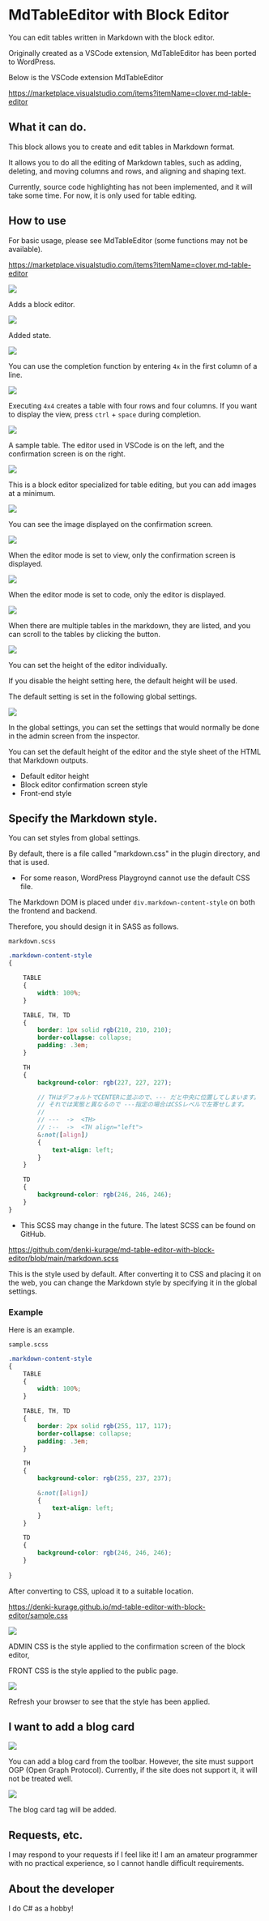 # MdTableEditor with Block Editor

You can edit tables written in Markdown with the block editor.

Originally created as a VSCode extension, MdTableEditor has been ported to WordPress.

Below is the VSCode extension MdTableEditor

https://marketplace.visualstudio.com/items?itemName=clover.md-table-editor


## What it can do.

This block allows you to create and edit tables in Markdown format.

It allows you to do all the editing of Markdown tables, such as adding, deleting, and moving columns and rows, and aligning and shaping text.


Currently, source code highlighting has not been implemented,
and it will take some time. For now, it is only used for table editing.


## How to use

For basic usage, please see MdTableEditor (some functions may not be available).

https://marketplace.visualstudio.com/items?itemName=clover.md-table-editor

![](md-add.png)

Adds a block editor.

![](md-init.png)

Added state.

![](md-i.png)

You can use the completion function by entering `4x` in the first column of a line.

![](md-i-2.png)

Executing `4x4` creates a table with four rows and four columns.
If you want to display the view, press `ctrl` + `space` during completion.


![](md-sample.png)

A sample table.
The editor used in VSCode is on the left, and the confirmation screen is on the right.

![](md-image.png)

This is a block editor specialized for table editing, but you can add images at a minimum.

![](md-image-2.png)

You can see the image displayed on the confirmation screen.

![](md-mode-view.png)

When the editor mode is set to view, only the confirmation screen is displayed.

![](md-mode-code.png)

When the editor mode is set to code, only the editor is displayed.

![](md-scroll.png)

When there are multiple tables in the markdown, they are listed, and you can scroll to the tables by clicking the button.



![](md-height.png)

You can set the height of the editor individually.

If you disable the height setting here, the default height will be used.

The default setting is set in the following global settings.

![](md-global-settings.png)

In the global settings, you can set the settings that would normally be done in the admin screen from the inspector.

You can set the default height of the editor and the style sheet of the HTML that Markdown outputs.

- Default editor height
- Block editor confirmation screen style
- Front-end style


## Specify the Markdown style.

You can set styles from global settings.

By default, there is a file called "markdown.css" in the plugin directory, and that is used.

* For some reason, WordPress Playgroynd cannot use the default CSS file.

The Markdown DOM is placed under `div.markdown-content-style` on both the frontend and backend.

Therefore, you should design it in SASS as follows.

    markdown.scss

```scss
.markdown-content-style
{

    TABLE
    {
        width: 100%;
    }

    TABLE, TH, TD
    {
        border: 1px solid rgb(210, 210, 210);
        border-collapse: collapse;
        padding: .3em;
    }

    TH
    {
        background-color: rgb(227, 227, 227);

        // THはデフォルトでCENTERに並ぶので、--- だと中央に位置してしまいます。
        // それでは実態と異なるので ---指定の場合はCSSレベルで左寄せします。
        // 
        // ---  ->  <TH>
        // :--  ->  <TH align="left">
        &:not([align])
        {
            text-align: left;
        }
    }

    TD
    {
        background-color: rgb(246, 246, 246);
    }
}
```
* This SCSS may change in the future.
The latest SCSS can be found on GitHub.

https://github.com/denki-kurage/md-table-editor-with-block-editor/blob/main/markdown.scss


This is the style used by default.
After converting it to CSS and placing it on the web, you can change the Markdown style by specifying it in the global settings.




### Example

Here is an example.

    sample.scss

```scss
.markdown-content-style
{
    TABLE
    {
        width: 100%;
    }

    TABLE, TH, TD
    {
        border: 2px solid rgb(255, 117, 117);
        border-collapse: collapse;
        padding: .3em;
    }

    TH
    {
        background-color: rgb(255, 237, 237);

        &:not([align])
        {
            text-align: left;
        }
    }

    TD
    {
        background-color: rgb(246, 246, 246);
    }
    
}
```



After converting to CSS, upload it to a suitable location.

https://denki-kurage.github.io/md-table-editor-with-block-editor/sample.css

![](md-css-set.png)

ADMIN CSS is the style applied to the confirmation screen of the block editor,

FRONT CSS is the style applied to the public page.

![](md-css.png)

Refresh your browser to see that the style has been applied.




## I want to add a blog card

![](md-blog-card.png)

You can add a blog card from the toolbar.
However, the site must support OGP (Open Graph Protocol).
Currently, if the site does not support it, it will not be treated well.

![](md-blog-card-2.png)

The blog card tag will be added.





## Requests, etc.

I may respond to your requests if I feel like it!
I am an amateur programmer with no practical experience, so I cannot handle difficult requirements.

## About the developer

I do C# as a hobby!

